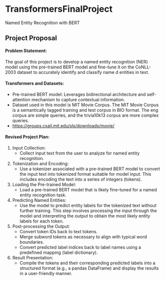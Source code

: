 # TransformersFinalProject
Named Entity Recognition with BERT

## Project Proposal
#### Problem Statement:
The goal of this project is to develop a named entity recognition (NER) model using the pre-trained BERT model and fine-tune it on the CoNLL-2003 dataset to accurately identify and classify name
d entities in text.

#### Transformers and Datasets:
- Pre-trained BERT model: Leverages bidirectional architecture and self-attention mechanism to capture contextual information.
- Dataset used in this model is MIT Movie Corpus. The MIT Movie Corpus is a semantically tagged training and test corpus in BIO format. The eng corpus are simple queries, and the trivia10k13 corpus are more complex queries.
- https://groups.csail.mit.edu/sls/downloads/movie/

#### Revised Project Plan:
1. Input Collection:
   - Collect input text from the user to analyze for named entity recognition.
2. Tokenization and Encoding:
   - Use a tokenizer associated with a pre-trained BERT model to convert the input text into tokenized format suitable for model input. This includes encoding the text into a series of integers (tokens).
3. Loading the Pre-trained Model:
   - Load a pre-trained BERT model that is likely fine-tuned for a named entity recognition task.
4. Predicting Named Entities:
   - Use the model to predict entity labels for the tokenized text without further training. This step involves processing the input through the model and interpreting the output to obtain the most likely entity labels for each token.
5. Post-processing the Output:
   - Convert token IDs back to text tokens.
   - Merge subword tokens as necessary to align with typical word boundaries.
   - Convert predicted label indices back to label names using a predefined mapping (label dictionary).
6. Result Presentation:
   - Compile the tokens and their corresponding predicted labels into a structured format (e.g., a pandas DataFrame) and display the results in a user-friendly manner.